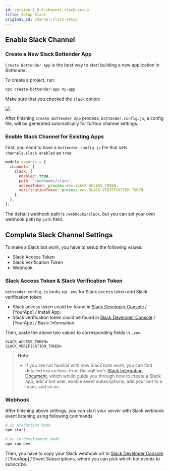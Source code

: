 ```yaml
---
id: version-1.0.0-channel-slack-setup
title: Setup Slack
original_id: channel-slack-setup
---
```


## Enable Slack Channel

### Create a New Slack Bottender App

`Create Bottender App` is the best way to start building a new application in Bottender.

To create a project, run:

```sh
npx create-bottender-app my-app
```

Make sure that you checked the `slack` option:

![](https://user-images.githubusercontent.com/3382565/67851225-f2b7f200-fb44-11e9-8c86-eee0cbd7cb0d.png)

After finishing `Create Bottender App` process, `bottender.config.js`, a config file, will be generated automatically for furthur channel settings.

### Enable Slack Channel for Existing Apps

First, you need to have a `bottender.config.js` file that sets `channels.slack.enabled` as `true`:

```js
module.exports = {
  channels: {
    slack: {
      enabled: true,
      path: '/webhooks/slack',
      accessToken: process.env.SLACK_ACCESS_TOKEN,
      verificationToken: process.env.SLACK_VERIFICATION_TOKEN,
    },
  },
};
```

The default webhook path is `/webhooks/slack`, but you can set your own webhook path by `path` field.

## Complete Slack Channel Settings

To make a Slack bot work, you have to setup the following values:

- Slack Access Token
- Slack Verification Token
- Webhook

### Slack Access Token & Slack Verification Token

`bottender.config.js` looks up `.env` for Slack access token and Slack verification token.

- Slack access token could be found in [Slack Developer Console](https://api.slack.com/apps) / [YourApp] / Install App.
- Slack verification token could be found in [Slack Developer Console](https://api.slack.com/apps) / [YourApp] / Basic Information.

Then, paste the above two values to corresponding fields in `.env`.

```
SLACK_ACCESS_TOKEN=
SLACK_VERIFICATION_TOKEN=
```

> **Note:**
>
> - If you are not familiar with how Slack bots work, you can find detailed instructions from DialogFlow's [Slack Integration Document](https://cloud.google.com/dialogflow/docs/integrations/slack), which would guide you through how to create a Slack app, add a bot user, enable event subscriptions, add your bot to a team, and so on.

### Webhook

After finishing above settings, you can start your server with Slack webhook event listening using following commands:

```sh
# in production mode
npm start

# or in development mode
npm run dev
```

Then, you have to copy your Slack webhook url to [Slack Developer Console](https://api.slack.com/apps) / [YourApp] / Event Subscriptions, where you can pick which bot events to subscribe.

